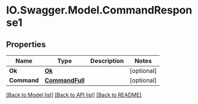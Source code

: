# IO.Swagger.Model.CommandResponse1
## Properties

Name | Type | Description | Notes
------------ | ------------- | ------------- | -------------
**Ok** | [**Ok**](Ok.md) |  | [optional] 
**Command** | [**CommandFull**](CommandFull.md) |  | [optional] 

[[Back to Model list]](../README.md#documentation-for-models) [[Back to API list]](../README.md#documentation-for-api-endpoints) [[Back to README]](../README.md)


